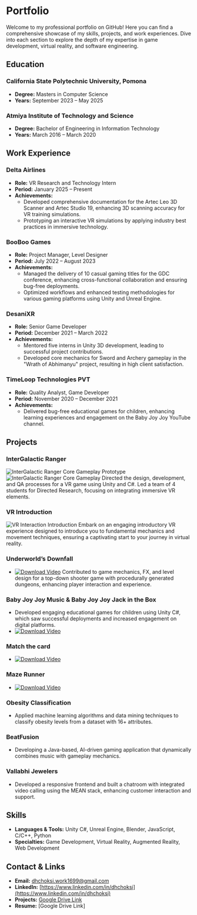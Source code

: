 # Portfolio

Welcome to my professional portfolio on GitHub! Here you can find a comprehensive showcase of my skills, projects, and work experiences. Dive into each section to explore the depth of my expertise in game development, virtual reality, and software engineering.

## Education

### California State Polytechnic University, Pomona
- **Degree:** Masters in Computer Science
- **Years:** September 2023 – May 2025

### Atmiya Institute of Technology and Science
- **Degree:** Bachelor of Engineering in Information Technology
- **Years:** March 2016 – March 2020

## Work Experience

### Delta Airlines
- **Role:** VR Research and Technology Intern
- **Period:** January 2025 – Present
- **Achievements:**
  - Developed comprehensive documentation for the Artec Leo 3D Scanner and Artec Studio 19, enhancing 3D scanning accuracy for VR training simulations.
  - Prototyping an interactive VR simulations by applying industry best practices in immersive technology.

### BooBoo Games
- **Role:** Project Manager, Level Designer
- **Period:** July 2022 – August 2023
- **Achievements:**
  - Managed the delivery of 10 casual gaming titles for the GDC conference, enhancing cross-functional collaboration and ensuring bug-free deployments.
  - Optimized workflows and enhanced testing methodologies for various gaming platforms using Unity and Unreal Engine.

### DesaniXR
- **Role:** Senior Game Developer
- **Period:** December 2021 – March 2022
- **Achievements:**
  - Mentored five interns in Unity 3D development, leading to successful project contributions.
  - Developed core mechanics for Sword and Archery gameplay in the "Wrath of Abhimanyu" project, resulting in high client satisfaction.

### TimeLoop Technologies PVT
- **Role:** Quality Analyst, Game Developer
- **Period:** November 2020 – December 2021
- **Achievements:**
  - Delivered bug-free educational games for children, enhancing learning experiences and engagement on the Baby Joy Joy YouTube channel.

## Projects

### InterGalactic Ranger
![InterGalactic Ranger Core Gameplay Prototype](https://youtu.be/1G6X4V2wHtE)
![InterGalactic Ranger Core Gameplay](https://youtu.be/1G6X4V2wHtE)
Directed the design, development, and QA processes for a VR game using Unity and C#. Led a team of 4 students for Directed Research, focusing on integrating immersive VR elements.

### VR Introduction 
![VR Interaction Introduction]()
Embark on an engaging introductory VR experience designed to introduce you to fundamental mechanics and movement techniques, ensuring a captivating start to your journey in virtual reality.

### Underworld’s Downfall
- [![Download Video](https://img.shields.io/badge/Download-Video-blue)](https://raw.githubusercontent.com/DHChoksi/Portfolio/main/Assets/underworld.mp4)
Contributed to game mechanics, FX, and level design for a top-down shooter game with procedurally generated dungeons, enhancing player interaction and experience.

### Baby Joy Joy Music & Baby Joy Joy Jack in the Box
- Developed engaging educational games for children using Unity C#, which saw successful deployments and increased engagement on digital platforms.
- [![Download Video](https://img.shields.io/badge/Download-Video-blue)](https://raw.githubusercontent.com/DHChoksi/Portfolio/main/Assets/Jack.mp4.mp4)

### Match the card
- [![Download Video](https://img.shields.io/badge/Download-Video-blue)](https://raw.githubusercontent.com/DHChoksi/Portfolio/main/Assets/MatchCards.mp4)


### Maze Runner
- [![Download Video](https://img.shields.io/badge/Download-Video-blue)](https://raw.githubusercontent.com/DHChoksi/Portfolio/main/Assets/MazeRunner1.mp4.mp4)

### Obesity Classification
- Applied machine learning algorithms and data mining techniques to classify obesity levels from a dataset with 16+ attributes.

### BeatFusion
- Developing a Java-based, AI-driven gaming application that dynamically combines music with gameplay mechanics.

### Vallabhi Jewelers
- Developed a responsive frontend and built a chatroom with integrated video calling using the MEAN stack, enhancing customer interaction and support.

## Skills
- **Languages & Tools:** Unity C#, Unreal Engine, Blender, JavaScript, C/C++, Python
- **Specialties:** Game Development, Virtual Reality, Augmented Reality, Web Development

## Contact & Links
- **Email:** [dhchoksi.work1699@gmail.com](mailto:dhchoksi.work1699@gmail.com)
- **LinkedIn:** [https://www.linkedin.com/in/dhchoksi](https://www.linkedin.com/in/dhchoksi)
- **Projects:** [Google Drive Link](https://drive.google.com/drive/folders/1QNvySHfHdSh-OIb9eklbbx4qNHcgw0jn?usp=sharing)
- **Resume:** [Google Drive Link]
